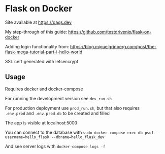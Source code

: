 # Flask on Docker

Site available at https://dags.dev

My step-through of this guide: https://github.com/testdrivenio/flask-on-docker

Adding login functionality from: https://blog.miguelgrinberg.com/post/the-flask-mega-tutorial-part-i-hello-world

SSL cert generated with letsencrypt

## Usage

Requires docker and docker-compose

For running the development version see `dev_run.sh`

For production deployment use `prod_run.sh`, but that also requires `.env.prod` and `.env.prod.db` to be created and filled

The app is visible at localhost:5000

You can connect to the database with `sudo docker-compose exec db psql --username=hello_flask --dbname=hello_flask_dev`

And see server logs with `docker-compose logs -f`
